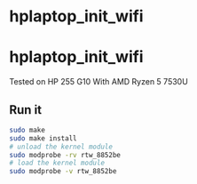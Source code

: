 # hplaptop_init_wifi
# hplaptop_init_wifi

Tested on HP 255 G10 With AMD Ryzen 5 7530U

## Run it
```bash
sudo make
sudo make install
# unload the kernel module
sudo modprobe -rv rtw_8852be
# load the kernel module
sudo modprobe -v rtw_8852be
```
